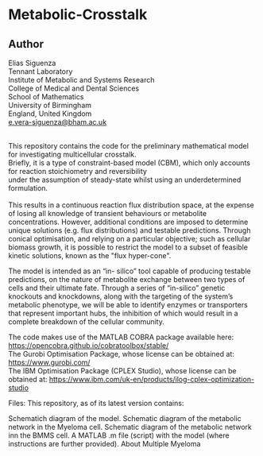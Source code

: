 # Metabolic-Crosstalk <br>
## Author <br>
Elias Siguenza <br>
Tennant Laboratory <br>
Institute of Metabolic and Systems Research <br>
College of Medical and Dental Sciences <br>
School of Mathematics <br>
University of Birmingham <br>
England, United Kingdom <br>
e.vera-siguenza@bham.ac.uk <br>
<br>

This repository contains the code for the preliminary mathematical model for investigating multicellular crosstalk. <br>
Briefly, it is a type of constraint-based model (CBM), which only accounts for reaction stoichiometry and reversibility <br>
under the assumption of steady-state whilst using an underdetermined formulation. <br>
<br>
This results in a continuous reaction flux distribution space, at the expense of losing all knowledge of transient behaviours or metabolite concentrations. However, additional conditions are imposed to determine unique solutions (e.g. flux distributions) and testable predictions. Through conical optimisation, and relying on a particular objective; such as cellular biomass growth, it is possible to restrict the model to a subset of feasible kinetic solutions, known as the "flux hyper-cone". <br>

The model is intended as an “in- silico” tool capable of producing testable predictions, on the nature of metabolite exchange between two types of cells and their ultimate fate. Through a series of “in-silico” genetic knockouts and knockdowns, along with the targeting of the system’s metabolic phenotype, we will be able to identify enzymes or transporters that represent important hubs, the inhibition of which would result in a complete breakdown of the cellular community. <br>

The code makes use of the MATLAB COBRA package available here: https://opencobra.github.io/cobratoolbox/stable/ <br>
The Gurobi Optimisation Package, whose license can be obtained at: https://www.gurobi.com/ <br>
The IBM Optimisation Package (CPLEX Studio), whose license can be obtained at: https://www.ibm.com/uk-en/products/ilog-cplex-optimization-studio <br>

Files:
This repository, as of its latest version contains:

Schematich diagram of the model.
Schematic diagram of the metabolic network in the Myeloma cell.
Schematic diagram of the metabolic network inn the BMMS cell.
A MATLAB .m file (script) with the model (where instructions are further provided).
About
Multiple Myeloma

